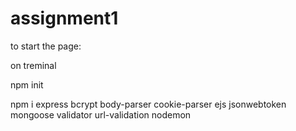 # assignment1
to start the page:

on treminal


npm init


npm i express bcrypt body-parser cookie-parser ejs jsonwebtoken mongoose validator url-validation nodemon

